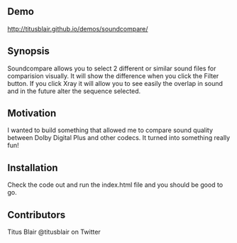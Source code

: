 ## Demo

http://titusblair.github.io/demos/soundcompare/

## Synopsis

Soundcompare allows you to select 2 different or similar sound files for comparision visually.  It will show the difference when you click the Filter button.  If you click Xray it will allow you to see easily the overlap in sound and in the future alter the sequence selected.

## Motivation

I wanted to build something that allowed me to compare sound quality between Dolby Digital Plus and other codecs.  It turned into something really fun!

## Installation

Check the code out and run the index.html file and you should be good to go.

## Contributors

Titus Blair 
@titusblair on Twitter
